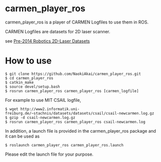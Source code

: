 # carmen_player_ros

carmen_player_ros is a player of CARMEN Logfiles to use them in ROS.



CARMEN Logfiles are datasets for 2D laser scanner.

see [Pre-2014 Robotics 2D-Laser Datasets](https://www.ipb.uni-bonn.de/datasets/)





# How to use

```
$ git clone https://github.com/NaokiAkai/carmen_player_ros.git
$ cd carmen_player_ros
$ catkin_make
$ source devel/setup.bash
$ rosrun carmen_player_ros carmen_player_ros [carmen_logfile]
```

For example to use MIT CSAIL logfile,

```
$ wget http://www2.informatik.uni-freiburg.de/~stachnis/datasets/datasets/csail/csail-newcarmen.log.gz
$ gzip -d csail-newcarmen.log.gz
$ rosrun carmen_player_ros carmen_player_ros csail-newcarmen.log
```

In addition, a launch file is provided in the carmen_player_ros package and it can be used as

```
$ roslaunch carmen_player_ros carmen_player_ros.launch
```

Please edit the launch file for your purpose.

